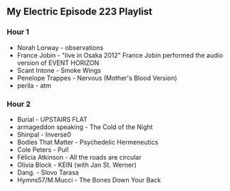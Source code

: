 ## My Electric Episode 223 Playlist

### Hour 1
* Norah Lorway - observations
* France Jobin - "live in Osaka 2012" France Jobin performed the audio version of EVENT HORIZON
* Scant Intone - Smoke Wings
* Penelope Trappes - Nervous (Mother's Blood Version)
* perila - atm

### Hour 2
* Burial - UPSTAIRS FLAT
* armageddon speaking - The Cold of the Night
* Shinpal - Inverse0
* Bodies That Matter - Psychedelic Hermeneutics
* Cole Peters - Pull
* Félicia Atkinson - All the roads are circular
* Olivia Block - KEIN (with Jan St. Werner)
* Dang. - Slovo Tarasa
* Hymns57/M.Mucci - The Bones Down Your Back
